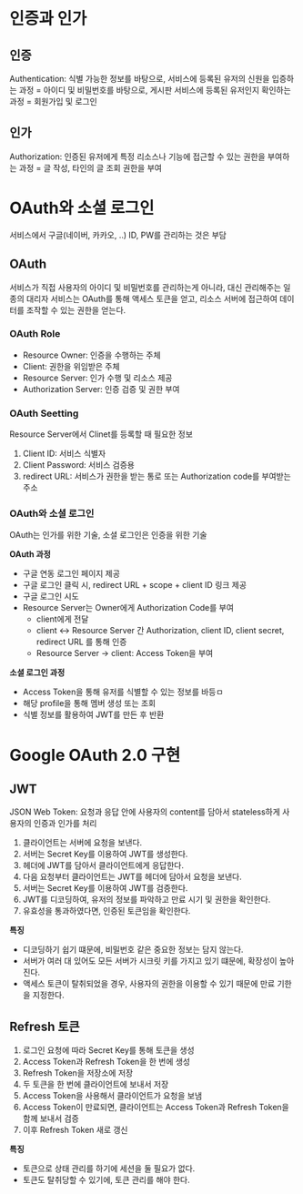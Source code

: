 # 인증과 인가
## 인증
Authentication: 식별 가능한 정보를 바탕으로, 서비스에 등록된 유저의 신원을 입증하는 과정
= 아이디 및 비밀번호를 바탕으로, 게시판 서비스에 등록된 유저인지 확인하는 과정
= 회원가입 및 로그인

## 인가
Authorization: 인증된 유저에게 특정 리소스나 기능에 접근할 수 있는 권한을 부여하는 과정
= 글 작성, 타인의 글 조회 권한을 부여

# OAuth와 소셜 로그인
서비스에서 구글(네이버, 카카오, ..) ID, PW를 관리하는 것은 부담

## OAuth
서비스가 직접 사용자의 아이디 및 비밀번호를 관리하는게 아니라, 대신 관리해주는 일종의 대리자
서비스는 OAuth를 통해 액세스 토큰을 얻고, 리소스 서버에 접근하여 데이터를 조작할 수 있는 권한을 얻는다.

### OAuth Role
- Resource Owner: 인증을 수행하는 주체
- Client: 권한을 위임받은 주체
- Resource Server: 인가 수행 및 리소스 제공
- Authorization Server: 인증 검증 및 권한 부여

### OAuth Seetting
Resource Server에서 Clinet를 등록할 때 필요한 정보
1. Client ID: 서비스 식별자
2. Client Password: 서비스 검증용
3. redirect URL: 서비스가 권한을 받는 통로 또는 Authorization code를 부여받는 주소

### OAuth와 소셜 로그인
OAuth는 인가를 위한 기술, 소셜 로그인은 인증을 위한 기술

**OAuth 과정**
- 구글 연동 로그인 페이지 제공
- 구글 로그인 클릭 시, redirect URL + scope + client ID 링크 제공
- 구글 로그인 시도
- Resource Server는 Owner에게 Authorization Code를 부여
  - client에게 전달
  - client <-> Resource Server 간 Authorization, client ID, client secret, redirect URL 를 통해 인증
  - Resource Server -> client: Access Token을 부여

**소셜 로그인 과정**
- Access Token을 통해 유저를 식별할 수 있는 정보를 바등ㅁ
- 해당 profile을 통해 멤버 생성 또는 조회
- 식별 정보를 활용하여 JWT를 만든 후 반환

# Google OAuth 2.0 구현
## JWT
JSON Web Token: 요청과 응답 안에 사용자의 content를 담아서 stateless하게 사용자의 인증과 인가를 처리

1. 클라이언트는 서버에 요청을 보낸다.
2. 서버는 Secret Key를 이용하여 JWT를 생성한다.
3. 헤더에 JWT를 담아서 클라이언트에게 응답한다.
4. 다음 요청부터 클라이언트는 JWT를 헤더에 담아서 요청을 보낸다.
5. 서버는 Secret Key를 이용하여 JWT를 검증한다.
6. JWT를 디코딩하여, 유저의 정보를 파악하고 만료 시기 및 권한을 확인한다.
7. 유효성을 통과하였다면, 인증된 토큰임을 확인한다.

**특징**
- 디코딩하기 쉽기 떄문에, 비밀번호 같은 중요한 정보는 담지 않는다.
- 서버가 여러 대 있어도 모든 서버가 시크릿 키를 가지고 있기 떄문에, 확장성이 높아진다.
- 액세스 토큰이 탈취되었을 경우, 사용자의 권한을 이용할 수 있기 때문에 만료 기한을 지정한다.

## Refresh 토큰
1. 로그인 요청에 따라 Secret Key를 통해 토큰을 생성
2. Access Token과 Refresh Token을 한 번에 생성
3. Refresh Token을 저장소에 저장
4. 두 토큰을 한 번에 클라이언트에 보내서 저장
5. Access Token을 사용해서 클라이언트가 요청을 보냄
6. Access Token이 만료되면, 클라이언트는 Access Token과 Refresh Token을 함께 보내서 검증
7. 이후 Refresh Token 새로 갱신

**특징**
- 토큰으로 상태 관리를 하기에 세션을 둘 필요가 없다.
- 토큰도 탈취당할 수 있기에, 토큰 관리를 해야 한다.